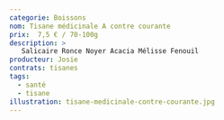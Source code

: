 ```yaml
---
categorie: Boissons
nom: Tisane médicinale A contre courante
prix:  7,5 € / 70-100g
description: >
   Salicaire Ronce Noyer Acacia Mélisse Fenouil
producteur: Josie
contrats: tisanes
tags: 
  - santé
  - tisane
illustration: tisane-medicinale-contre-courante.jpg
---
```



